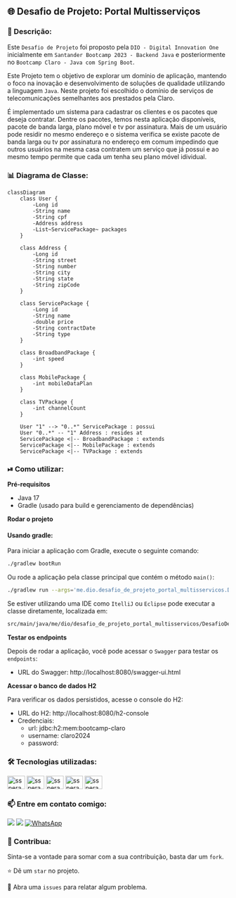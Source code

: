 ## 🌐 Desafio de Projeto: Portal Multisserviços

### 📜 Descrição:
Este `Desafio de Projeto` foi proposto pela `DIO - Digital Innovation One` inicialmente em `Santander Bootcamp 2023 - Backend Java` e posteriormente no `Bootcamp Claro - Java com Spring Boot`.

Este Projeto tem o objetivo de explorar um domínio de aplicação, mantendo o foco na inovação e desenvolvimento de soluções de qualidade utilizando a linguagem `Java`. Neste projeto foi escolhido o domínio de serviços de telecomunicações semelhantes aos prestados pela Claro. 

É implementado um sistema para cadastrar os clientes e os pacotes que deseja contratar. Dentre os pacotes, temos nesta aplicação disponíveis, pacote de banda larga, plano móvel e tv por assinatura. Mais de um usuário pode residir no mesmo endereço e o sistema verifica se existe pacote de banda larga ou tv por assinatura no endereço em comum impedindo que outros usuários na mesma casa contratem um serviço que já possui e ao mesmo tempo permite que cada um tenha seu plano móvel idividual.


### 📊 Diagrama de Classe:

```mermaid
classDiagram
    class User {
        -Long id
        -String name
        -String cpf
        -Address address
        -List~ServicePackage~ packages
    }

    class Address {
        -Long id
        -String street
        -String number
        -String city
        -String state
        -String zipCode
    }

    class ServicePackage {
        -Long id
        -String name
        -double price
        -String contractDate
        -String type
    }

    class BroadbandPackage {
        -int speed
    }

    class MobilePackage {
        -int mobileDataPlan
    }

    class TVPackage {
        -int channelCount
    }

    User "1" --> "0..*" ServicePackage : possui
    User "0..*" -- "1" Address : resides at
    ServicePackage <|-- BroadbandPackage : extends
    ServicePackage <|-- MobilePackage : extends
    ServicePackage <|-- TVPackage : extends
```


### ⏯ Como utilizar:

**Pré-requisitos**
- Java 17
- Gradle (usado para build e gerenciamento de dependências)

**Rodar o projeto**
#### Usando gradle:

Para iniciar a aplicação com Gradle, execute o seguinte comando:
```bash
./gradlew bootRun
```
Ou rode a aplicação pela classe principal que contém o método `main()`:
```bash
./gradlew run --args='me.dio.desafio_de_projeto_portal_multisservicos.DesafioDeProjetoPortalMultisservicosApplication.java'
```
Se estiver utilizando uma IDE como `ItelliJ` ou `Eclipse` pode executar a classe diretamente, localizada em:
```bash
src/main/java/me/dio/desafio_de_projeto_portal_multisservicos/DesafioDeProjetoPortalMultisservicosApplication.java
```

**Testar os endpoints**

Depois de rodar a aplicação, você pode acessar o `Swagger` para testar os `endpoints`:
- URL do Swagger: http://localhost:8080/swagger-ui.html

**Acessar o banco de dados H2**

Para verificar os dados persistidos, acesse o console do H2:
- URL do H2: http://localhost:8080/h2-console
- Credenciais: 
  - url: jdbc:h2:mem:bootcamp-claro
  - username: claro2024
  - password:


### 🛠 Tecnologias utilizadas:
<div>
    <img align="center" alt="ssperandio-Java" height="30" width="40" src="https://cdn.jsdelivr.net/gh/devicons/devicon@latest/icons/java/java-original.svg" />
    <img align="center" alt="ssperandio-SpringBoot" height="30" width="40" src="https://cdn.jsdelivr.net/gh/devicons/devicon@latest/icons/spring/spring-original.svg" />
    <img align="center" alt="ssperandio-OpenAPI" height="30" width="40" src="https://cdn.jsdelivr.net/gh/devicons/devicon@latest/icons/swagger/swagger-original.svg" />
    <img align="center" alt="ssperandio-Git" height="30" width="40" src="https://cdn.jsdelivr.net/gh/devicons/devicon@latest/icons/git/git-original.svg" />
    <img align="center" alt="ssperandio-GitHub" height="30" width="40" src="https://cdn.jsdelivr.net/gh/devicons/devicon@latest/icons/github/github-original.svg" />
</div>


### 📫 Entre em contato comigo:
<div>
  <a href="https://www.linkedin.com/in/sidneysperandio" target="_blank"><img loading="lazy" src="https://img.shields.io/badge/-LinkedIn-%230077B5?style=for-the-badge&logo=linkedin&logoColor=white" target="_blank"></a>   
  <a href = "mailto:dev.ssperandio@gmail.com"><img loading="lazy" src="https://img.shields.io/badge/Gmail-D14836?style=for-the-badge&logo=gmail&logoColor=white" target="_blank"></a>
  <a href="https://wa.me/5511975018322" target="_blank"><img loading="lazy" src="https://img.shields.io/badge/-WhatsApp-%2325D366?style=for-the-badge&logo=whatsapp&logoColor=white" alt="WhatsApp"></a>
</div>


### 🤝 Contribua:
Sinta-se a vontade para somar com a sua contribuição, basta dar um `fork`.

⭐️ Dê um `star` no projeto.

🐛 Abra uma `issues` para relatar algum problema.


